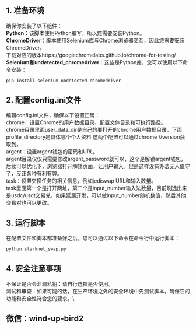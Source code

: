 # 
## 1. 准备环境
确保你安装了以下组件：\
**Python**：该脚本使用Python编写，所以您需要安装Python。\
**ChromeDriver**：脚本使用Selenium库与Chrome浏览器交互，因此您需要安装ChromeDriver。\
下载对应的版本https://googlechromelabs.github.io/chrome-for-testing/  \
**Selenium和undetected_chromedriver**：这些是Python库，您可以使用以下命令安装：
```bash
pip install selenium undetected-chromedriver
```
## 2. 配置config.ini文件
编辑config.ini文件，确保以下设置正确：\
chrome：设置Chrome的用户数据目录、配置文件目录和可执行路径。\
chrome目录里面user_data_dir是自己的要打开的chrome用户数据目录，下面profile_directory是具体哪个个人资料 这两个配置可以通过chrome://version获取到。\
argent：设置argent钱包的密码和URL。\
argent目录仅仅只需要修改argent_password就可以，这个是解锁argent钱包，后续可以优化下，浏览器打开解锁页面，让用户输入。但是这样没有办法无人值守了，反正各种有利有弊。\
task：设置交换任务的相关信息，例如jediswap URL和输入数量。\
task里面第一个是打开网址，第二个是input_number输入法数量，目前刷选出来是usdc/usdt交易兑，如果延展开发，可以做input_number随机数值，然后其他交易对也可以更改。
## 3. 运行脚本
在配置文件和脚本都准备好之后，您可以通过以下命令在命令行中运行脚本：
```bash
python starknet_swap.py
```
## 4. 安全注意事项
不保证是否会泄漏私钥：请自行选择是否使用。\
测试和审查：如果可能的话，在生产环境之外的安全环境中先测试脚本，确保它的功能和安全性符合您的要求。\

## 微信：wind-up-bird2
